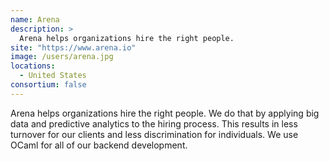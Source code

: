 ```yaml
---
name: Arena
description: > 
  Arena helps organizations hire the right people.
site: "https://www.arena.io"
image: /users/arena.jpg
locations: 
  - United States
consortium: false
---
```


Arena helps organizations hire the right people. We do that by applying big data and predictive analytics to the hiring process. This results in less turnover for our clients and less discrimination for individuals. We use OCaml for all of our backend development.